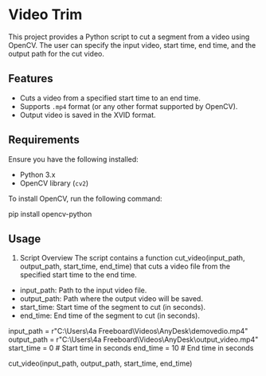 # Video Trim

This project provides a Python script to cut a segment from a video using OpenCV. The user can specify the input video, start time, end time, and the output path for the cut video.

## Features

- Cuts a video from a specified start time to an end time.
- Supports `.mp4` format (or any other format supported by OpenCV).
- Output video is saved in the XVID format.

## Requirements

Ensure you have the following installed:

- Python 3.x
- OpenCV library (`cv2`)

To install OpenCV, run the following command:

  pip install opencv-python
  
## Usage
1. Script Overview
The script contains a function cut_video(input_path, output_path, start_time, end_time) that cuts a video file from the specified start time to the end time.

- input_path: Path to the input video file.
- output_path: Path where the output video will be saved.
- start_time: Start time of the segment to cut (in seconds).
- end_time: End time of the segment to cut (in seconds).

input_path = r"C:\Users\4a Freeboard\Videos\AnyDesk\demovedio.mp4"
output_path = r"C:\Users\4a Freeboard\Videos\AnyDesk\output_video.mp4"
start_time = 0   # Start time in seconds
end_time = 10    # End time in seconds

cut_video(input_path, output_path, start_time, end_time)



